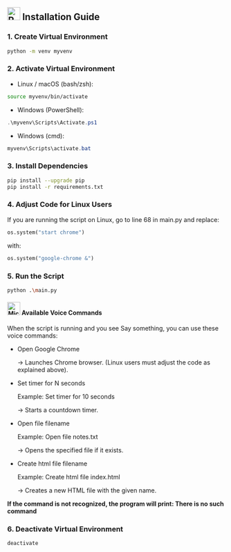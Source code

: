 ## <img src="https://raw.githubusercontent.com/Tarikul-Islam-Anik/Telegram-Animated-Emojis/main/Travel%20and%20Places/Rocket.webp" alt="Rocket" width="30" height="30" /> Installation Guide

### 1. Create Virtual Environment

```bash
python -m venv myvenv
```

### 2. Activate Virtual Environment

- Linux / macOS (bash/zsh):
```bash
source myvenv/bin/activate
```

- Windows (PowerShell):
```powershell
.\myvenv\Scripts\Activate.ps1
```

- Windows (cmd):
```powershell
myvenv\Scripts\activate.bat
```

### 3. Install Dependencies

```bash
pip install --upgrade pip
pip install -r requirements.txt
```

### 4. Adjust Code for Linux Users

If you are running the script on Linux, go to line 68 in main.py and replace:
```python
os.system("start chrome")
```

with:
```python
os.system("google-chrome &")
```

### 5. Run the Script

```bash
python .\main.py
```

#### **<img src="https://raw.githubusercontent.com/Tarikul-Islam-Anik/Telegram-Animated-Emojis/main/Objects/Microphone.webp" alt="Microphone" width="30" height="30" /> Available Voice Commands**

When the script is running and you see Say something, you can use these voice commands:

- Open Google Chrome
    
  → Launches Chrome browser.
  (Linux users must adjust the code as explained above).

- Set timer for N seconds
    
  Example:
  Set timer for 10 seconds
  
  → Starts a countdown timer.

- Open file filename
  
  Example:
  Open file notes.txt
  
  → Opens the specified file if it exists.

- Create html file filename
    
  Example:
  Create html file index.html

  → Creates a new HTML file with the given name.

**If the command is not recognized, the program will print:
There is no such command**

### 6. Deactivate Virtual Environment

```bash
deactivate
```
